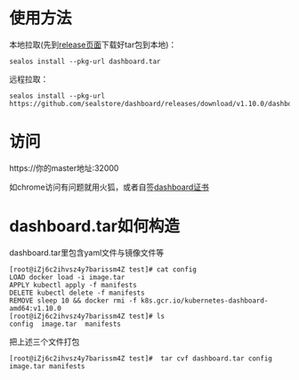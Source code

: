 # 使用方法
本地拉取(先到[release页面](https://github.com/sealstore/dashboard/releases)下载好tar包到本地)：
```
sealos install --pkg-url dashboard.tar
```
远程拉取：
```
sealos install --pkg-url https://github.com/sealstore/dashboard/releases/download/v1.10.0/dashboardv1.10.0.tar 
```
# 访问
https://你的master地址:32000

如chrome访问有问题就用火狐，或者自签[dashboard证书](https://sealyun.com/faq)

# dashboard.tar如何构造
dashboard.tar里包含yaml文件与镜像文件等

```
[root@iZj6c2ihvsz4y7barissm4Z test]# cat config 
LOAD docker load -i image.tar
APPLY kubectl apply -f manifests
DELETE kubectl delete -f manifests
REMOVE sleep 10 && docker rmi -f k8s.gcr.io/kubernetes-dashboard-amd64:v1.10.0
[root@iZj6c2ihvsz4y7barissm4Z test]# ls
config  image.tar  manifests
```
把上述三个文件打包

```
[root@iZj6c2ihvsz4y7barissm4Z test]#  tar cvf dashboard.tar config image.tar manifests
```
